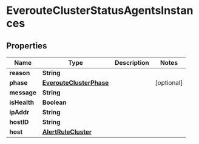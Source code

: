 

# EverouteClusterStatusAgentsInstances


## Properties

Name | Type | Description | Notes
------------ | ------------- | ------------- | -------------
**reason** | **String** |  | 
**phase** | [**EverouteClusterPhase**](EverouteClusterPhase.md) |  |  [optional]
**message** | **String** |  | 
**isHealth** | **Boolean** |  | 
**ipAddr** | **String** |  | 
**hostID** | **String** |  | 
**host** | [**AlertRuleCluster**](AlertRuleCluster.md) |  | 




